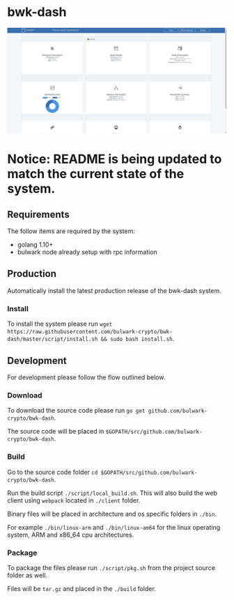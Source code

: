# bwk-dash

![Bulwark Home Node Dashboard](/client/src/img/screenshot.png?raw=true "Bulwark Home Node Dashboard")

# Notice: README is being updated to match the current state of the system.


## Requirements
The follow items are required by the system:
- golang 1.10+
- bulwark node already setup with rpc information


## Production
Automatically install the latest production release of the bwk-dash system.

### Install
To install the system please run `wget https://raw.githubusercontent.com/bulwark-crypto/bwk-dash/master/script/install.sh && sudo bash install.sh`.


## Development
For development please follow the flow outlined below.

### Download
To download the source code please run `go get github.com/bulwark-crypto/bwk-dash`.  

The source code will be placed in `$GOPATH/src/github.com/bulwark-crypto/bwk-dash`.

### Build
Go to the source code folder `cd $GOPATH/src/github.com/bulwark-crypto/bwk-dash`.

Run the build script `./script/local_build.sh`.  This will also build the web client using `webpack` located in `./client` folder.

Binary files will be placed in architecture and os specific folders in `./bin`.  

For example `./bin/linux-arm` and `./bin/linux-am64` for the linux operating system, ARM and x86_64 cpu architectures.

### Package
To package the files please run `./script/pkg.sh` from the project source folder as well.

Files will be `tar.gz` and placed in the `./build` folder.
